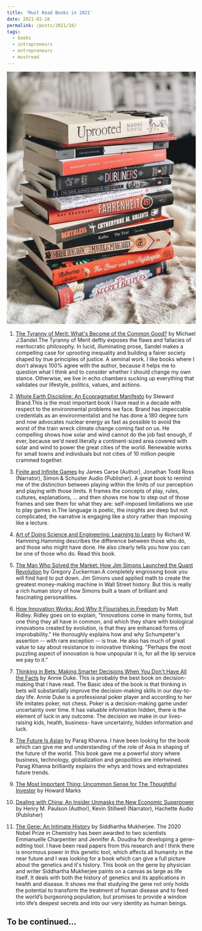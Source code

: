```yaml
---
title: 'Must Read Books in 2021'
date: 2021-02-18
permalink: /posts/2021/18/
tags:
  - books
  - intrapreneurs
  - entrepreneurs
  - mustread
---
```


   ![](/files/3c112239a08a41e8d1ddf7db33b96143.jpeg)

1. [The Tyranny of Merit: What's Become of the Common Good?](https://www.amazon.com/Tyranny-Merit-Whats-Become-Common/dp/0374289980/ref=sr_1_1?dchild=1&keywords=The+Tyranny+of+Merit&qid=1613663524&s=books&sr=1-1) by Michael J.Sandel.The Tyranny of Merit deftly exposes the flaws and fallacies of meritocratic philosophy. In lucid, illuminating prose, Sandel makes a compelling case for uprooting inequality and building a fairer society shaped by true principles of justice. A seminal work. I like books where I don't always 100% agree with the author, because it helps me to question what I think and to consider whether I should change my own stance. Otherwise, we live in echo chambers sucking up everything that validates our lifestyle, politics, values, and actions.
2. [Whole Earth Discipline: An Ecopragmatist Manifesto](https://www.amazon.com/Whole-Earth-Discipline-Ecopragmatist-Manifesto/dp/0670021210) by Steward Brand.This is the most important book I have read in a decade with respect to the environmental problems we face. Brand has impeccable credentials as an environmentalist and he has done a 180 degree turn and now advocates nuclear energy as fast as possible to avoid the worst of the train wreck climate change coming fast on us. He compelling shows how solar and wind cannot do the job fast enough, if ever, because we'd need literally a continent-sized area covered with solar and wind to power the great cities of the world. Renewable works for small towns and individuals but not cities of 10 million people crammed together.
3. [Finite and Infinite Games](https://www.amazon.com.au/Finite-and-Infinite-Games/dp/B07C9GGG9S/ref=sr_1_1?dchild=1&keywords=james+carse&qid=1613664148&s=books&sr=1-1) by James Carse (Author), Jonathan Todd Ross (Narrator), Simon & Schuster Audio (Publisher). A great book to remind me of the distinction between playing within the limits of our perception and playing with those limits. It frames the concepts of play, rules, cultures, explanations, ... and then shows me how to step out of those frames and see them for what they are: self-imposed limitations we use to play games in.The language is poetic, the insights are deep but not complicated, the narrative is engaging like a story rather than imposing like a lecture.
4. [Art of Doing Science and Engineering: Learning to Learn](https://www.amazon.com/Art-Doing-Science-Engineering-Learning/dp/9056995006) by Richard W. Hamming.Hamming describes the difference between those who do, and those who might have done. He also clearly tells you how you can be one of those who do. Read this book.
5. [The Man Who Solved the Market: How Jim Simons Launched the Quant Revolution](https://www.amazon.com/Man-Who-Solved-Market-Revolution/dp/073521798X#:~:text=The%20unbelievable%20story%20of%20a,%2D%2Dcan%20touch%20his%20record.) by Gregory Zuckerman.A completely engrossing book you will find hard to put down. Jim Simons used applied math to create the greatest money-making machine in Wall Street history. But this is really a rich human story of how Simons built a team of brilliant and fascinating personalities.
6. [How Innovation Works: And Why It Flourishes in Freedom](https://www.amazon.com/How-Innovation-Works-Flourishes-Freedom-ebook/dp/B07WSBV7YZ/ref=sr_1_1?dchild=1&keywords=%E2%80%9CHow+innovation+works+and+why+it+thrives+in+freedom%2C%E2%80%9D+Matt+Ridley.&qid=1613664764&s=books&sr=1-1) by Matt Ridley. Ridley goes on to explain, "Innovations come in many forms, but one thing they all have in common, and which they share with biological innovations created by evolution, is that they are enhanced forms of improbability." He thoroughly explains how and why Schumpeter's assertion -- with rare exception -- is true. He also has much of great value to say about resistance to innovative thinking. "Perhaps the most puzzling aspect of innovation is how unpopular it is, for all the lip service we pay to it."
7. [Thinking in Bets: Making Smarter Decisions When You Don't Have All the Facts](https://www.amazon.com/Thinking-Bets-Making-Smarter-Decisions/dp/0735216371/ref=sr_1_2?dchild=1&keywords=Annie+Duke&qid=1613664973&s=books&sr=1-2) by Annie Duke. This is probably the best book on decision-making that I have read. The Basic idea of the book is that thinking in bets will substantially improve the decision-making skills in our day-to-day life. Annie Duke is a professional poker player and according to her life imitates poker, not chess. Poker is a decision-making game under uncertainty over time. It has valuable information hidden, there is the element of luck in any outcome. The decision we make in our lives-raising kids, health, business- have uncertainty, hidden information and luck.


8. [The Future Is Asian](https://www.scribd.com/book/397080476/The-Future-Is-Asian?utm_medium=cpc&utm_source=google_search&utm_campaign=Google_DSA_NB_All&utm_device=c&gclid=CjwKCAjw_JuGBhBkEiwA1xmbRcN-BquIDgpF3P9F7MKtqDV9dErgKfNYszC7FgVdciCAx16LNmKJEBoCmLQQAvD_BwE) by Parag Khanna. I have been looking for the book which can give me and understanding of the role of Asia in shaping of the future of the world. This book gave me  a powerful story where business, technology, globalization and geopolitics are intertwined. Parag Khanna brilliantly explains the whys and hows and extrapolates future trends. 

9. [The Most Important Thing: Uncommon Sense for The Thoughtful Investor](https://www.amazon.com/The-Most-Important-Thing-audiobook/dp/B0090VTBGO/ref=sr_1_2?crid=2CRET0ZVCBF2Q&dchild=1&keywords=howard+marks&qid=1623686775&sprefix=Howard+Marks%2Caps%2C376&sr=8-2) by Howard Marks


10. [Dealing with China: An Insider Unmasks the New Economic Superpower](https://www.amazon.com/Dealing-with-China-audiobook/dp/B00U9SEFKE/ref=sr_1_2?dchild=1&keywords=henry+paulson&qid=1623686945&s=audible&sr=1-2) by Henry M. Paulson (Author), Kevin Stillwell (Narrator), Hachette Audio (Publisher)

11. [The Gene: An Intimate History](https://www.amazon.com/The-Gene-Siddhartha-Mukherjee-audiobook/dp/B01D3BXLP8/ref=sr_1_1?dchild=1&keywords=The+Gene%3A+An+intimate+history&qid=1623839919&sr=8-1) by Siddhartha Mukherjee. The 2020 Nobel Prize in Chemistry has been awarded to two scientists Emmanuelle Charpentier and Jennifer A. Doudna for developing a gene-editing tool. I have been read papers from this research and I think there is enormous power in this genetic tool, which affects all humanity in the near future and I was looking for a book which can give a full picture about the genetics and it's history. This book on the gene by physician and writer Siddhartha Mukherjee paints on a canvas as large as life itself. It deals with both the history of genetics and its applications in health and disease. It shows me that studying the gene not only holds the potential to transform the treatment of human disease and to feed the world’s burgeoning population, but promises to provide a window into life’s deepest secrets and into our very identity as human beings.





To be continued...
------
